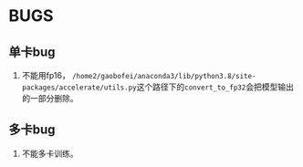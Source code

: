# BUGS
## 单卡bug
1. 不能用fp16， `/home2/gaobofei/anaconda3/lib/python3.8/site-packages/accelerate/utils.py`这个路径下的`convert_to_fp32`会把模型输出的一部分删除。

## 多卡bug
1. 不能多卡训练。
